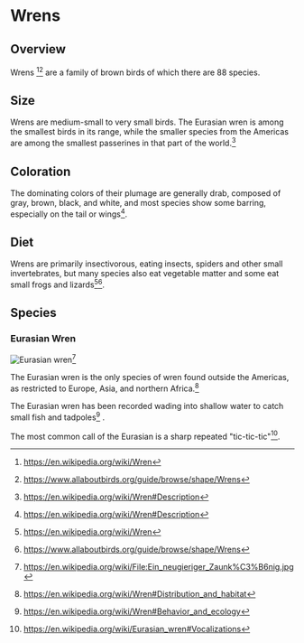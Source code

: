 # Wrens

## Overview

Wrens [^4][^7] are a family of brown birds of which there are 88 species.

## Size

Wrens are medium-small to very small birds. The Eurasian wren is among the smallest birds in its range, while the smaller species from the Americas are among the smallest passerines in that part of the world.[^1]

## Coloration

The dominating colors of their plumage are generally drab, composed of gray, brown, black, and white, and most species show some barring, especially on the tail or wings[^1].

## Diet

Wrens are primarily insectivorous, eating insects, spiders and other small invertebrates, but many species also eat vegetable matter and some eat small frogs and lizards[^4][^7].

## Species

### Eurasian Wren

![Eurasian wren](https://upload.wikimedia.org/wikipedia/commons/thumb/6/6c/Ein_neugieriger_Zaunk%C3%B6nig.jpg/240px-Ein_neugieriger_Zaunk%C3%B6nig.jpg)[^3]

The Eurasian wren is the only species of wren found outside the Americas, as restricted to Europe, Asia, and northern Africa.[^2]

The Eurasian wren has been recorded wading into shallow water to catch small fish and tadpoles[^6] .

The most common call of the Eurasian is a sharp repeated "tic-tic-tic"[^5].

[^4]: https://en.wikipedia.org/wiki/Wren
[^7]: https://www.allaboutbirds.org/guide/browse/shape/Wrens
[^1]: https://en.wikipedia.org/wiki/Wren#Description
[^5]: https://en.wikipedia.org/wiki/Eurasian_wren#Vocalizations
[^2]: https://en.wikipedia.org/wiki/Wren#Distribution_and_habitat
[^6]: https://en.wikipedia.org/wiki/Wren#Behavior_and_ecology
[^3]: https://en.wikipedia.org/wiki/File:Ein_neugieriger_Zaunk%C3%B6nig.jpg

